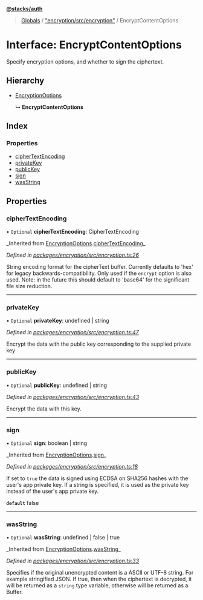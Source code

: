 **[@stacks/auth](../README.md)**

> [Globals](../globals.md) / ["encryption/src/encryption"](../modules/_encryption_src_encryption_.md) / EncryptContentOptions

# Interface: EncryptContentOptions

Specify encryption options, and whether to sign the ciphertext.

## Hierarchy

- [EncryptionOptions](_encryption_src_encryption_.encryptionoptions.md)

  ↳ **EncryptContentOptions**

## Index

### Properties

- [cipherTextEncoding](_encryption_src_encryption_.encryptcontentoptions.md#ciphertextencoding)
- [privateKey](_encryption_src_encryption_.encryptcontentoptions.md#privatekey)
- [publicKey](_encryption_src_encryption_.encryptcontentoptions.md#publickey)
- [sign](_encryption_src_encryption_.encryptcontentoptions.md#sign)
- [wasString](_encryption_src_encryption_.encryptcontentoptions.md#wasstring)

## Properties

### cipherTextEncoding

• `Optional` **cipherTextEncoding**: CipherTextEncoding

_Inherited from [EncryptionOptions](\_encryption_src_encryption_.encryptionoptions.md).[cipherTextEncoding](_encryption_src_encryption_.encryptionoptions.md#ciphertextencoding)\_

_Defined in [packages/encryption/src/encryption.ts:26](https://github.com/blockstack/blockstack.js/blob/26419086/packages/encryption/src/encryption.ts#L26)_

String encoding format for the cipherText buffer.
Currently defaults to 'hex' for legacy backwards-compatibility.
Only used if the `encrypt` option is also used.
Note: in the future this should default to 'base64' for the significant
file size reduction.

---

### privateKey

• `Optional` **privateKey**: undefined \| string

_Defined in [packages/encryption/src/encryption.ts:47](https://github.com/blockstack/blockstack.js/blob/26419086/packages/encryption/src/encryption.ts#L47)_

Encrypt the data with the public key corresponding to the supplied private key

---

### publicKey

• `Optional` **publicKey**: undefined \| string

_Defined in [packages/encryption/src/encryption.ts:43](https://github.com/blockstack/blockstack.js/blob/26419086/packages/encryption/src/encryption.ts#L43)_

Encrypt the data with this key.

---

### sign

• `Optional` **sign**: boolean \| string

_Inherited from [EncryptionOptions](\_encryption_src_encryption_.encryptionoptions.md).[sign](_encryption_src_encryption_.encryptionoptions.md#sign)\_

_Defined in [packages/encryption/src/encryption.ts:18](https://github.com/blockstack/blockstack.js/blob/26419086/packages/encryption/src/encryption.ts#L18)_

If set to `true` the data is signed using ECDSA on SHA256 hashes with the user's
app private key. If a string is specified, it is used as the private key instead
of the user's app private key.

**`default`** false

---

### wasString

• `Optional` **wasString**: undefined \| false \| true

_Inherited from [EncryptionOptions](\_encryption_src_encryption_.encryptionoptions.md).[wasString](_encryption_src_encryption_.encryptionoptions.md#wasstring)\_

_Defined in [packages/encryption/src/encryption.ts:33](https://github.com/blockstack/blockstack.js/blob/26419086/packages/encryption/src/encryption.ts#L33)_

Specifies if the original unencrypted content is a ASCII or UTF-8 string.
For example stringified JSON.
If true, then when the ciphertext is decrypted, it will be returned as
a `string` type variable, otherwise will be returned as a Buffer.
